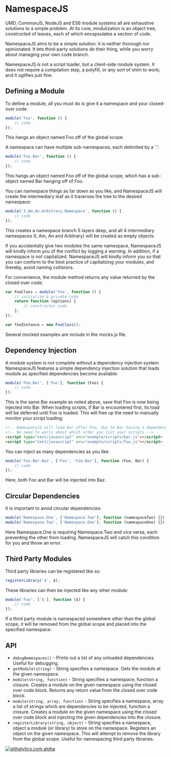 NamespaceJS
===========

UMD, CommonJS, NodeJS and ES6 module systems all are exhaustive solutions to a simple problem. At its core, modulization is an object tree, constructed of leaves, each of which encapsulates a section of code.

NamespaceJS aims to be a simple solution: it is neither thorough nor opinionated. It lets third-party solutions do their thing, while you worry about managing your own code branch.

NamespaceJS is not a script loader, but a client-side module system. It does not require a compilation step, a polyfill, or any sort of shim to work; and it uglifies just fine.

## Defining a Module

To define a module, all you must do is give it a namespace and your closed-over code:

```javascript
module('Foo', function () {
    // code
});
```

This hangs an object named Foo off of the global scope.

A namespace can have multiple sub-namespaces, each delimited by a '.':

```javascript
module('Foo.Bar', function () {
    // code
});
```

This hangs an object named Foo off of the global scope, which has a sub-object named Bar hanging off of Foo.

You can namespace things as far down as you like, and NamespaceJS will create the intermediary leaf as it traverses the tree to the desired namespace:

```javascript
module('I.Am.An.Arbitrary.Namespace', function () {
    // code 
});
```

This creates a namespace branch 5 layers deep, and all 4 intermediary namespaces (I, Am, An and Arbitrary) will be created as empty objects.

If you accidentally give two modules the same namespace, NamespaceJS will kindly inform you of the conflict by logging a warning. In addition, if a namespace is not capitalized, NamespaceJS will kindly inform you so that you can conform to the best practice of capitalizing your modules, and thereby, avoid naming collisions.

For convenience, the module method returns any value returned by the closed over code:

```javascript
var FooClass = module('Foo', function () {
    // initialize & private code
    return function (options) {
        // constructor code
    };
});

var fooInstance = new FooClass();
```

Several mocked examples are include in the mocks.js file.

## Dependency Injection

A module system is not complete without a dependency injection system. NamespaceJS features a simple dependency injection solution that loads module as specified dependencies become available:

```javascript
module('Foo.Bar', ['Foo'], function (Foo) {
    // code
});
```

This is the same Bar example as noted above, save that Foo is now being injected into Bar. When loading scripts, if Bar is encountered first, its load will be deferred until Foo is loaded. This will free up the need to manually monitor your script loading:

```html
<!-- NamespaceJS will load Bar after Foo, due to Bar having a dependency on Foo -->
<!-- No need to worry about which order you list your scripts -->
<script type="text/javascript" src="example/scripts/bar.js"></script>
<script type="text/javascript" src="example/scripts/foo.js"></script>
```

You can inject as many dependencies as you like:

```javascript
module('Foo.Bar.Baz', ['Foo', 'Foo.Bar'], function (Foo, Bar) {
    // code
});
```

Here, both Foo and Bar will be injected into Baz.

## Circular Dependencies

It is important to avoid circular dependencies:

```javascript
module('Namespace.One', ['Namespace.Two'], function (namespaceTwo) {});
module('Namespace.Two', ['Namespace.One'], function (namespaceOne) {});
```

Here Namespace.One is requiring Namespace.Two and vice versa, each preventing the other from loading. NamespaceJS will catch this condition for you and throw an error.

## Third Party Modules

Third party libraries can be registered like so:

```javascript
registerLibrary('$', $);
```

These libraries can then be injected like any other module:

```javascript
module('Foo', ['$'], function ($) {
    // code
});
```

If a third party module is namespaced somewhere other than the global scope, it will be removed from the global scope and placed into the specified namespace.

## API

* `debugNamespaces()` - Prints out a list of any unloaded dependencies. Useful for debugging.
* `getModule(string)` - String specifies a namespace. Gets the module at the given namespace.
* `module(string, function)` - String specifies a namespace, function a closure. Creates a module on the given namespace using the closed over code block. Returns any return value from the closed over code block.
* `module(string, array, function)` - String specifies a namespace, array a list of strings which are dependencies to be injected, function a closure. Creates a module on the given namespace using the closed over code block and injecting the given dependencies into the closure.
* `registerLibrary(string, object)` - String specifies a namespace, object a module (or library) to store on the namespace. Registers an object on the given namespace. This will attempt to remove the library from the global scope. Useful for namespacing third party libraries.

[![githalytics.com alpha](https://cruel-carlota.pagodabox.com/20e24f332601aac16a37554432cdad67 "githalytics.com")](http://githalytics.com/quidmonkey/namespacejs)

